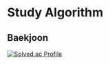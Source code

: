 # Study Algorithm
## Baekjoon
[![Solved.ac Profile](http://mazassumnida.wtf/api/v2/generate_badge?boj=kdi2514)](https://solved.ac/kdi2514/)